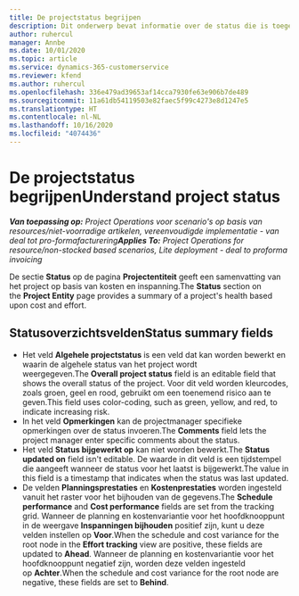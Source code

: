 ```yaml
---
title: De projectstatus begrijpen
description: Dit onderwerp bevat informatie over de status die is toegewezen aan projecten in Dynamics 365 Project Operations.
author: ruhercul
manager: Annbe
ms.date: 10/01/2020
ms.topic: article
ms.service: dynamics-365-customerservice
ms.reviewer: kfend
ms.author: ruhercul
ms.openlocfilehash: 336e479ad39653af14cca7930fe63e906b7de489
ms.sourcegitcommit: 11a61db54119503e82faec5f99c4273e8d1247e5
ms.translationtype: HT
ms.contentlocale: nl-NL
ms.lasthandoff: 10/16/2020
ms.locfileid: "4074436"
---
```

# <a name="understand-project-status"></a><span data-ttu-id="50e61-103">De projectstatus begrijpen</span><span class="sxs-lookup"><span data-stu-id="50e61-103">Understand project status</span></span>

<span data-ttu-id="50e61-104">_**Van toepassing op:** Project Operations voor scenario's op basis van resources/niet-voorradige artikelen, vereenvoudigde implementatie - van deal tot pro-formafacturering_</span><span class="sxs-lookup"><span data-stu-id="50e61-104">_**Applies To:** Project Operations for resource/non-stocked based scenarios, Lite deployment - deal to proforma invoicing_</span></span>


<span data-ttu-id="50e61-105">De sectie **Status** op de pagina **Projectentiteit** geeft een samenvatting van het project op basis van kosten en inspanning.</span><span class="sxs-lookup"><span data-stu-id="50e61-105">The **Status** section on the **Project Entity** page provides a summary of a project's health based upon cost and effort.</span></span>


## <a name="status-summary-fields"></a><span data-ttu-id="50e61-106">Statusoverzichtsvelden</span><span class="sxs-lookup"><span data-stu-id="50e61-106">Status summary fields</span></span>

- <span data-ttu-id="50e61-107">Het veld **Algehele projectstatus** is een veld dat kan worden bewerkt en waarin de algehele status van het project wordt weergegeven.</span><span class="sxs-lookup"><span data-stu-id="50e61-107">The **Overall project status** field is an editable field that shows the overall status of the project.</span></span> <span data-ttu-id="50e61-108">Voor dit veld worden kleurcodes, zoals groen, geel en rood, gebruikt om een toenemend risico aan te geven.</span><span class="sxs-lookup"><span data-stu-id="50e61-108">This field uses color-coding, such as green, yellow, and red, to indicate increasing risk.</span></span> 
- <span data-ttu-id="50e61-109">In het veld **Opmerkingen** kan de projectmanager specifieke opmerkingen over de status invoeren.</span><span class="sxs-lookup"><span data-stu-id="50e61-109">The **Comments** field lets the project manager enter specific comments about the status.</span></span> 
- <span data-ttu-id="50e61-110">Het veld **Status bijgewerkt op** kan niet worden bewerkt.</span><span class="sxs-lookup"><span data-stu-id="50e61-110">The **Status updated on** field isn't editable.</span></span> <span data-ttu-id="50e61-111">De waarde in dit veld is een tijdstempel die aangeeft wanneer de status voor het laatst is bijgewerkt.</span><span class="sxs-lookup"><span data-stu-id="50e61-111">The value in this field is a timestamp that indicates when the status was last updated.</span></span>
- <span data-ttu-id="50e61-112">De velden **Planningsprestaties** en **Kostenprestaties** worden ingesteld vanuit het raster voor het bijhouden van de gegevens.</span><span class="sxs-lookup"><span data-stu-id="50e61-112">The **Schedule performance** and **Cost performance** fields are set from the tracking grid.</span></span> <span data-ttu-id="50e61-113">Wanneer de planning en kostenvariantie voor het hoofdknooppunt in de weergave **Inspanningen bijhouden** positief zijn, kunt u deze velden instellen op **Voor**.</span><span class="sxs-lookup"><span data-stu-id="50e61-113">When the schedule and cost variance for the root node in the **Effort tracking** view are positive, these fields are updated to **Ahead**.</span></span> <span data-ttu-id="50e61-114">Wanneer de planning en kostenvariantie voor het hoofdknooppunt negatief zijn, worden deze velden ingesteld op **Achter**.</span><span class="sxs-lookup"><span data-stu-id="50e61-114">When the schedule and cost variance for the root node are negative, these fields are set to **Behind**.</span></span>
